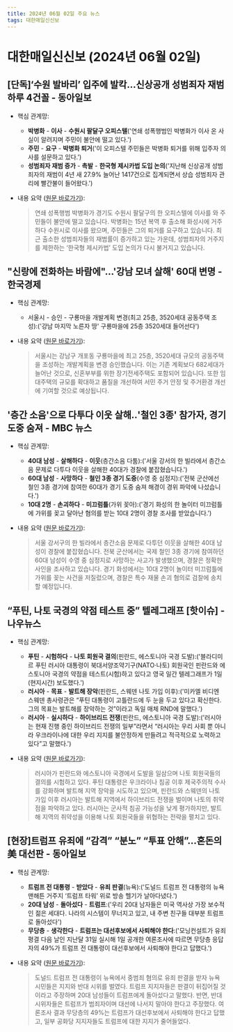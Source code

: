 ```yaml
---
title: 2024년 06월 02일 주요 뉴스
tags: 대한매일신신보
---
```


# 대한매일신신보 (2024년 06월 02일)
## [단독]‘수원 발바리’ 입주에 발칵…신상공개 성범죄자 재범 하루 4건꼴 - 동아일보  
  - 핵심 관계망:  
      
      * **박병화** - **이사** - **수원시 팔달구 오피스텔**('연쇄 성폭행범인 박병화가 이사 온 사실이 알려지며 주민이 불안에 떨고 있다.')  
      * **주민** - **요구** - **박병화 퇴거**('이 오피스텔 주민들은 박병화 퇴거를 위해 입주자 의사를 설문하고 있다.')  
      * **성범죄자 재범 증가** - **촉발** - **한국형 제시카법 도입 논의**('지난해 신상공개 성범죄자의 재범이 4년 새 27.9% 늘어난 1417건으로 집계되면서 상습 성범죄자 관리에 빨간불이 들어왔다.')  
  
  - 내용 요약 ([원문 바로가기](https://news.google.com/rss/articles/CBMiQ2h0dHBzOi8vd3d3LmRvbmdhLmNvbS9uZXdzL1NvY2lldHkvYXJ0aWNsZS9hbGwvMjAyNDA2MDIvMTI1MjM0OTU0LzHSATdodHRwczovL3d3dy5kb25nYS5jb20vbmV3cy9hbXAvYWxsLzIwMjQwNjAyLzEyNTIzNDk1NC8x?oc=5&hl=en-US&gl=US&ceid=US:en)):  
    > 연쇄 성폭행범 박병화가 경기도 수원시 팔달구의 한 오피스텔에 이사를 와 주민들이 불안에 떨고 있습니다. 박병화는 15년 복역 후 출소해 화성시에 거주하다 수원시로 이사를 왔으며, 주민들은 그의 퇴거를 요구하고 있습니다. 최근 출소한 성범죄자들의 재범률이 증가하고 있는 가운데, 성범죄자의 거주지를 제한하는 ‘한국형 제시카법’ 도입 논의가 다시 불거지고 있습니다.  
    

## "신랑에 전화하는 바람에"…'강남 모녀 살해' 60대 변명 - 한국경제  
  - 핵심 관계망:  
      
      * 서울시 - 승인 - 구룡마을 개발계획 변경(최고 25층, 3520세대 공동주택 조성):('강남 마지막 노른자 땅' 구룡마을에 25층 3520세대 들어선다')  
  
  - 내용 요약 ([원문 바로가기](https://news.google.com/rss/articles/CBMiLmh0dHBzOi8vd3d3Lmhhbmt5dW5nLmNvbS9hcnRpY2xlLzIwMjQwNjAyOTU4NTfSASpodHRwczovL3d3dy5oYW5reXVuZy5jb20vYW1wLzIwMjQwNjAyOTU4NTc?oc=5&hl=en-US&gl=US&ceid=US:en)):  
    > 서울시는 강남구 개포동 구룡마을에 최고 25층, 3520세대 규모의 공동주택을 조성하는 개발계획을 변경 승인했습니다. 이는 기존 계획보다 682세대가 늘어난 것으로, 신혼부부를 위한 장기전세주택도 포함되어 있습니다. 또한 임대주택의 규모를 확대하고 품질을 개선하여 서민 주거 안정 및 주거환경 개선에 기여할 것으로 예상됩니다.  
    

## '층간 소음'으로 다투다 이웃 살해‥'철인 3종' 참가자, 경기 도중 숨져 - MBC 뉴스  
  - 핵심 관계망:  
      
      * **40대 남성** - **살해하다** - **이웃**(층간소음 다툼):('서울 강서의 한 빌라에서 층간소음 문제로 다투다 이웃을 살해한 40대가 경찰에 붙잡혔습니다.')  
      * **60대 남성** - **사망하다** - **철인 3종 경기 도중**(수영 중 심정지):('전북 군산에선 철인 3종 경기에 참여한 60대가 경기 도중 숨져 해경이 경위 파악에 나섰습니다.')  
      * **10대 2명** - **손괴하다** - **미끄럼틀**(가위 꽂아):('경기 화성의 한 놀이터 미끄럼틀에 가위를 꽂고 달아난 혐의를 받는 10대 2명이 경찰 조사를 받았습니다.')  
  
  - 내용 요약 ([원문 바로가기](https://news.google.com/rss/articles/CBMiRWh0dHBzOi8vaW1uZXdzLmltYmMuY29tL3JlcGxheS8yMDI0L253ZGVzay9hcnRpY2xlLzY2MDQxNzRfMzY1MTUuaHRtbNIBRWh0dHBzOi8vaW1uZXdzLmltYmMuY29tL3JlcGxheS8yMDI0L253ZGVzay9hcnRpY2xlLzY2MDQxNzRfMzY1MTYuaHRtbA?oc=5&hl=en-US&gl=US&ceid=US:en)):  
    > 서울 강서구의 한 빌라에서 층간소음 문제로 다투던 이웃을 살해한 40대 남성이 경찰에 붙잡혔습니다. 전북 군산에서는 국제 철인 3종 경기에 참여하던 60대 남성이 수영 중 심정지로 사망하는 사고가 발생했으며, 경찰은 정확한 사인을 조사하고 있습니다. 경기 화성에서는 10대 2명이 놀이터 미끄럼틀에 가위를 꽂는 사건을 저질렀으며, 경찰은 특수 재물 손괴 혐의로 검찰에 송치할 예정입니다.  
    

## “푸틴, 나토 국경의 약점 테스트 중” 텔레그래프 [핫이슈] - 나우뉴스  
  - 핵심 관계망:  
      
      * **푸틴** - **시험하다** - **나토 회원국 결의**(핀란드, 에스토니아 국경 도발):('블라디미르 푸틴 러시아 대통령이 북대서양조약기구(NATO·나토) 회원국인 핀란드와 에스토니아 국경의 약점을 테스트(시험)하고 있다고 영국 일간 텔레그래프가 1일(현지시간) 보도했다.')  
      * **러시아** - **목표** - **발트해 장악**(핀란드, 스웨덴 나토 가입 이후):('미카엘 비디엔 스웨덴 총사령관은 “푸틴 대통령이 고틀란드에 두 눈을 두고 있다고 확신한다. 그의 목표는 발트해를 장악하는 것”이라고 독일 매체 RND에 말했다.')  
      * **러시아** - **실시하다** - **하이브리드 전쟁**(핀란드, 에스토니아 국경 도발):('러시아는 현재 진행 중인 하이브리드 전쟁의 일부”라면서 “러시아는 우리 사회 뿐 아니라 우크라이나에 대한 우리 지지를 불안정하게 만들려고 적극적으로 노력하고 있다”고 말했다.')  
  
  - 내용 요약 ([원문 바로가기](https://news.google.com/rss/articles/CBMiP2h0dHBzOi8vbm93bmV3cy5zZW91bC5jby5rci9uZXdzL25ld3NWaWV3LnBocD9pZD0yMDI0MDYwMjYwMTAwNdIBLmh0dHBzOi8vYW1wLnNlb3VsLmNvLmtyL25vd25ld3MvMjAyNDA2MDI2MDEwMDU?oc=5&hl=en-US&gl=US&ceid=US:en)):  
    > 러시아가 핀란드와 에스토니아 국경에서 도발을 일삼으며 나토 회원국들의 결의를 시험하고 있다. 푸틴 대통령은 우크라이나 침공 이후 제국주의적 수사를 강화하며 발트해 지역 장악을 시도하고 있으며, 핀란드와 스웨덴의 나토 가입 이후 러시아는 발트해 지역에서 하이브리드 전쟁을 벌이며 나토의 취약점을 파악하고 있다. 러시아는 군사적 침공 가능성을 낮게 평가하지만, 발트해 지역의 취약성을 이용해 나토 회원국들을 위협하는 전략을 펼치고 있다.  
    

## [현장]트럼프 유죄에 “감격” “분노” “투표 안해”…혼돈의 美 대선판 - 동아일보  
  - 핵심 관계망:  
      
      * **트럼프 전 대통령** - **받았다** - **유죄 판결**(뉴욕):('도널드 트럼프 전 대통령의 뉴욕 맨해튼 거주지 ‘트럼프 타워’ 위로 방송 헬기가 날아다녔다.')  
      * **20대 남성** - **돌아섰다** - **트럼프**:('우리 20대 남자들은 미국 역사상 가장 보수적인 젊은 세대다. 나라의 시스템이 무너지고 있고, 내 주변 친구들 대부분 트럼프로 돌아섰다')  
      * **무당층** - **생각한다** - **트럼프는 대선후보에서 사퇴해야 한다**:('모닝컨설트가 유죄평결 다음 날인 지난달 31일 실시해 1일 공개한 여론조사에 따르면 무당층 응답자의 49%가 트럼프 전 대통령이 대선후보에서 사퇴해야 한다고 답했다.')  
  
  - 내용 요약 ([원문 바로가기](https://news.google.com/rss/articles/CBMiQWh0dHBzOi8vd3d3LmRvbmdhLmNvbS9uZXdzL0ludGVyL2FydGljbGUvYWxsLzIwMjQwNjAyLzEyNTIzMzUxNC8x0gE3aHR0cHM6Ly93d3cuZG9uZ2EuY29tL25ld3MvYW1wL2FsbC8yMDI0MDYwMi8xMjUyMzM1MTQvMQ?oc=5&hl=en-US&gl=US&ceid=US:en)):  
    > 도널드 트럼프 전 대통령이 뉴욕에서 중범죄 혐의로 유죄 판결을 받자 뉴욕 시민들은 지지와 반대 시위를 벌였다. 트럼프 지지자들은 판결이 뒤집어질 것이라고 주장하며 20대 남성들이 트럼프에게 돌아섰다고 말했다. 반면, 반대 시위자들은 트럼프가 범죄자이며 대선에 나서지 말아야 한다고 주장했다. 여론조사 결과 무당층의 49%는 트럼프가 대선후보에서 사퇴해야 한다고 답했고, 일부 공화당 지지자들도 트럼프에 대한 지지가 줄어들었다.  
    